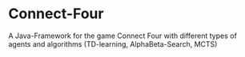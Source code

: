 Connect-Four
============

A Java-Framework for the game Connect Four with different types of agents and algorithms (TD-learning, AlphaBeta-Search, MCTS)

